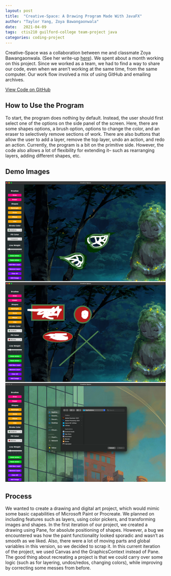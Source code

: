 ```yaml
---
layout: post
title:  "Creative-Space: A Drawing Program Made With JavaFX"
author: "Taylor Yang, Zoya Bawangaonwala"
date:   2021-04-09
tags:  ctis210 guilford-college team-project java
categories: coding-project
---
```


Creative-Space was a collaboration between me and classmate Zoya Bawangaonwala.
(See her write-up [here](https://zoyab522.github.io/Personal-Website-Portfolio/CodingProjects.html#JavaAnchor)).
We spent about a month working on this project.
Since we worked as a team, we had to find a way to share our code, even when we aren’t working at the same time, from the same computer.
Our work flow involved a mix of using GitHub and emailing archives.

[View Code on GitHub](https://github.com/tayleyi/Creative-Space)

## How to Use the Program
To start, the program does nothing by default.
Instead, the user should first select one of the options on the side panel of the screen.
Here, there are some shapes options, a brush option, options to change the color, and an eraser to selectively remove sections of work.
There are also buttons that allow the user to add a layer, remove the top layer, undo an action, and redo an action.
Currently, the program is a bit on the primitive side.
However, the code also allows a lot of flexibility for extending it– such as rearranging layers, adding different shapes, etc.

## Demo Images
![Creative-Space Demo Image 1, Leaf Line Art](/assets/img/2021-04-09/Creative-Space-Demo-1.png)
![Creative-Space Demo Image 2, Adding Shapes](/assets/img/2021-04-09/Creative-Space-Demo-2.png)
![Creative-Space Demo Image 3, File Selector](/assets/img/2021-04-09/Creative-Space-Demo-3.png)

## Process
We wanted to create a drawing and digital art project, which would mimic some basic capabilities of Microsoft Paint or Procreate.
We planned on including features such as layers, using color pickers, and transforming images and shapes.
In the first iteration of our project, we created a drawing using Pane, for absolute positioning of shapes.
However, a bug we encountered was how the paint functionality looked sporadic and wasn’t as smooth as we liked.
Also, there were a lot of moving parts and global variables in this version, so we decided to scrap it.
In this current iteration of the project, we used Canvas and the GraphicsContext instead of Pane.
The good thing about recreating a project is that we could carry over some logic (such as for layering, undos/redos, changing colors), while improving by correcting some messes from before.